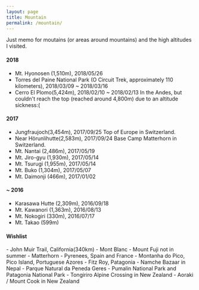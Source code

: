 ```yaml
---
layout: page
title: Mountain
permalink: /mountain/
---
```


Just memo for moutains (or areas around mountains) and the high altitudes I visited.

<h4>2018</h4>

- Mt. Hyonosen (1,510m), 2018/05/26
- Torres del Paine National Park (O Circuit Trek, approximately 110 kilometers), 2018/03/09 ~ 2018/03/16
- Cerro El Plomo(5,424m), 2018/02/10 ~ 2018/02/13
  In the Andes, but couldn't reach the top (reached around 4,800m) due to an altitude sickness:(

<h4>2017</h4>

- Jungfraujoch(3,454m), 2017/09/25
  Top of Europe in Switzerland.
- Near Hörunlihutte(2,583m), 2017/09/24
  Base Camp Matterhorn in Switzerland.
- Mt. Nantai (2,486m), 2017/05/19
- Mt. Jiro-gyu (1,930m), 2017/05/14
- Mt. Tsurugi (1,955m), 2017/05/14
- Mt. Buko (1,304m), 2017/05/07
- Mt. Daimonji (466m), 2017/01/02

<h4>~ 2016</h4>

- Karasawa Hutte (2,309m), 2016/09/18
- Mt. Kawanori (1,363m), 2016/08/13
- Mt. Nokogiri (330m), 2016/07/17
- Mt. Takao (599m)

<h4>Wishlist</h4>
- John Muir Trail, California(340km)
- Mont Blanc
- Mount Fuji not in summer
- Matterhorn
- Pyrenees, Spain and France
- Montanha do Pico, Pico Island, Portuguese Azores
- Fitz Roy, Patagonia
- Namche Bazaar in Nepal
- Parque Natural da Peneda Geres
- Pumalin National Park and Patagonia National Park
- Tongiriro Alpine Crossing in New Zealand
- Aoraki / Mount Cook in New Zealand
